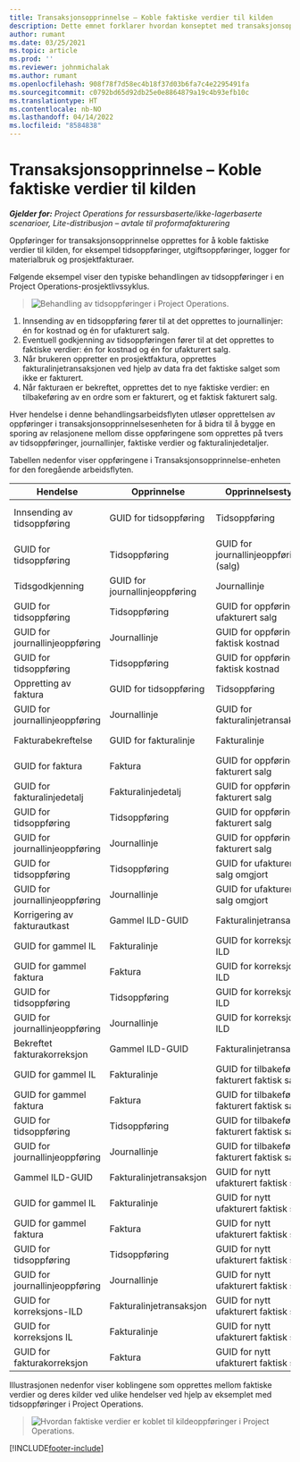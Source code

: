 ```yaml
---
title: Transaksjonsopprinnelse – Koble faktiske verdier til kilden
description: Dette emnet forklarer hvordan konseptet med transaksjonsopprinnelse brukes til å koble faktiske verdier til opprinnelige kildeoppføringer, for eksempel tidsoppføring, utgiftsoppføring eller logg over materialbruk.
author: rumant
ms.date: 03/25/2021
ms.topic: article
ms.prod: ''
ms.reviewer: johnmichalak
ms.author: rumant
ms.openlocfilehash: 908f78f7d58ec4b18f37d03b6fa7c4e2295491fa
ms.sourcegitcommit: c0792bd65d92db25e0e8864879a19c4b93efb10c
ms.translationtype: HT
ms.contentlocale: nb-NO
ms.lasthandoff: 04/14/2022
ms.locfileid: "8584838"
---
```

# <a name="transaction-origins---link-actuals-to-their-source"></a>Transaksjonsopprinnelse – Koble faktiske verdier til kilden

_**Gjelder for:** Project Operations for ressursbaserte/ikke-lagerbaserte scenarioer, Lite-distribusjon – avtale til proformafakturering_

Oppføringer for transaksjonsopprinnelse opprettes for å koble faktiske verdier til kilden, for eksempel tidsoppføringer, utgiftsoppføringer, logger for materialbruk og prosjektfakturaer.

Følgende eksempel viser den typiske behandlingen av tidsoppføringer i en Project Operations-prosjektlivssyklus.

> ![Behandling av tidsoppføringer i Project Operations.](media/basic-guide-17.png)
 
1. Innsending av en tidsoppføring fører til at det opprettes to journallinjer: én for kostnad og én for ufakturert salg.
2. Eventuell godkjenning av tidsoppføringen fører til at det opprettes to faktiske verdier: én for kostnad og én for ufakturert salg.
3. Når brukeren oppretter en prosjektfaktura, opprettes fakturalinjetransaksjonen ved hjelp av data fra det faktiske salget som ikke er fakturert.
4. Når fakturaen er bekreftet, opprettes det to nye faktiske verdier: en tilbakeføring av en ordre som er fakturert, og et faktisk fakturert salg.

Hver hendelse i denne behandlingsarbeidsflyten utløser opprettelsen av oppføringer i transaksjonsopprinnelsesenheten for å bidra til å bygge en sporing av relasjonene mellom disse oppføringene som opprettes på tvers av tidsoppføringer, journallinjer, faktiske verdier og fakturalinjedetaljer.

Tabellen nedenfor viser oppføringene i Transaksjonsopprinnelse-enheten for den foregående arbeidsflyten.

| Hendelse                        | Opprinnelse                   | Opprinnelsestype                       | Transaksjon                       | Transaksjonstype         |
|------------------------------|--------------------------|-----------------------------------|-----------------------------------|--------------------------|
| Innsending av tidsoppføring        | GUID for tidsoppføring   | Tidsoppføring                        | GUID for journallinjeoppføring (kostnad)   | Journallinje             |
| GUID for tidsoppføring       | Tidsoppføring               | GUID for journallinjeoppføring (salg)  | Journallinje                      |                          |
| Tidsgodkjenning                | GUID for journallinjeoppføring | Journallinje                      | GUID for oppføring for ufakturert salg        | Faktisk                   |
| GUID for tidsoppføring       | Tidsoppføring               | GUID for oppføring for ufakturert salg        | Faktisk                            |                          |
| GUID for journallinjeoppføring     | Journallinje             | GUID for oppføring av faktisk kostnad           | Faktisk                            |                          |
| GUID for tidsoppføring       | Tidsoppføring               | GUID for oppføring av faktisk kostnad           | Faktisk                            |                          |
| Oppretting av faktura             | GUID for tidsoppføring   | Tidsoppføring                        | GUID for fakturalinjetransaksjon     | Fakturalinjetransaksjon |
| GUID for journallinjeoppføring     | Journallinje             | GUID for fakturalinjetransaksjon     | Fakturalinjetransaksjon          |                          |
| Fakturabekreftelse         | GUID for fakturalinje        | Fakturalinje                      | GUID for oppføring for fakturert salg          | Faktisk                   |
| GUID for faktura                 | Faktura                  | GUID for oppføring for fakturert salg          | Faktisk                            |                          |
| GUID for fakturalinjedetalj     | Fakturalinjedetalj      | GUID for oppføring for fakturert salg          | Faktisk                            |                          |
| GUID for tidsoppføring       | Tidsoppføring               | GUID for oppføring for fakturert salg          | Faktisk                            |                          |
| GUID for journallinjeoppføring     | Journallinje             | GUID for oppføring for fakturert salg          | Faktisk                            |                          |
| GUID for tidsoppføring       | Tidsoppføring               | GUID for ufakturert salg omgjort      | Faktisk                            |                          |
| GUID for journallinjeoppføring     | Journallinje             | GUID for ufakturert salg omgjort      | Faktisk                            |                          |
| Korrigering av fakturautkast     | Gammel ILD-GUID             | Fakturalinjetransaksjon          | GUID for korreksjons-ILD               | Fakturalinjetransaksjon |
| GUID for gammel IL                  | Fakturalinje             | GUID for korreksjons-ILD               | Fakturalinjetransaksjon          |                          |
| GUID for gammel faktura             | Faktura                  | GUID for korreksjons-ILD               | Fakturalinjetransaksjon          |                          |
| GUID for tidsoppføring       | Tidsoppføring               | GUID for korreksjons-ILD               | Fakturalinjetransaksjon          |                          |
| GUID for journallinjeoppføring     | Journallinje             | GUID for korreksjons-ILD               | Fakturalinjetransaksjon          |                          |
| Bekreftet fakturakorreksjon | Gammel ILD-GUID             | Fakturalinjetransaksjon          | GUID for tilbakeført fakturert faktisk salg | Faktisk                   |
| GUID for gammel IL                  | Fakturalinje             | GUID for tilbakeført fakturert faktisk salg | Faktisk                            |                          |
| GUID for gammel faktura             | Faktura                  | GUID for tilbakeført fakturert faktisk salg | Faktisk                            |                          |
| GUID for tidsoppføring       | Tidsoppføring               | GUID for tilbakeført fakturert faktisk salg | Faktisk                            |                          |
| GUID for journallinjeoppføring     | Journallinje             | GUID for tilbakeført fakturert faktisk salg | Faktisk                            |                          |
| Gammel ILD-GUID                 | Fakturalinjetransaksjon | GUID for nytt ufakturert faktisk salg    | Faktisk                            |                          |
| GUID for gammel IL                  | Fakturalinje             | GUID for nytt ufakturert faktisk salg    | Faktisk                            |                          |
| GUID for gammel faktura             | Faktura                  | GUID for nytt ufakturert faktisk salg    | Faktisk                            |                          |
| GUID for tidsoppføring       | Tidsoppføring               | GUID for nytt ufakturert faktisk salg    | Faktisk                            |                          |
| GUID for journallinjeoppføring     | Journallinje             | GUID for nytt ufakturert faktisk salg    | Faktisk                            |                          |
| GUID for korreksjons-ILD          | Fakturalinjetransaksjon | GUID for nytt ufakturert faktisk salg    | Faktisk                            |                          |
| GUID for korreksjons IL           | Fakturalinje             | GUID for nytt ufakturert faktisk salg    | Faktisk                            |                          |
| GUID for fakturakorreksjon      | Faktura                  | GUID for nytt ufakturert faktisk salg    | Faktisk                            |                          |


Illustrasjonen nedenfor viser koblingene som opprettes mellom faktiske verdier og deres kilder ved ulike hendelser ved hjelp av eksemplet med tidsoppføringer i Project Operations.

> ![Hvordan faktiske verdier er koblet til kildeoppføringer i Project Operations.](media/TransactionOrigins.png)

[!INCLUDE[footer-include](../includes/footer-banner.md)]
